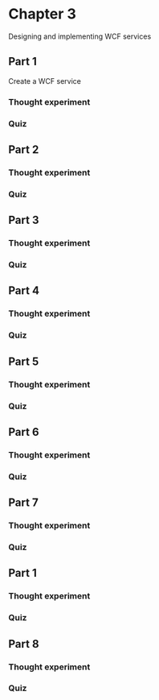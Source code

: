 ﻿# Chapter 3

Designing and implementing WCF services

## Part 1

Create a WCF service

### Thought experiment

### Quiz

## Part 2

### Thought experiment

### Quiz


## Part 3

### Thought experiment

### Quiz

## Part 4

### Thought experiment

### Quiz


## Part 5

### Thought experiment

### Quiz


## Part 6

### Thought experiment

### Quiz


## Part 7

### Thought experiment

### Quiz

## Part 1

### Thought experiment

### Quiz


## Part 8

### Thought experiment

### Quiz